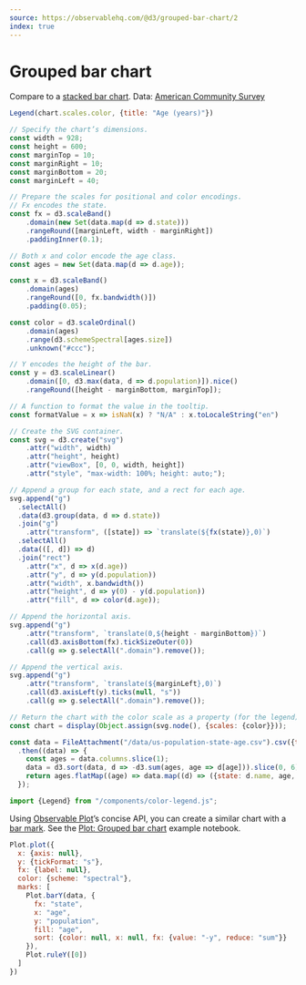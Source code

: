 ```yaml
---
source: https://observablehq.com/@d3/grouped-bar-chart/2
index: true
---
```


# Grouped bar chart

Compare to a [stacked bar chart](./stacked-bar-chart/2). Data: [American Community Survey](https://observablehq.com/@mbostock/working-with-the-census-api)

```js
Legend(chart.scales.color, {title: "Age (years)"})
```

```js echo
// Specify the chart’s dimensions.
const width = 928;
const height = 600;
const marginTop = 10;
const marginRight = 10;
const marginBottom = 20;
const marginLeft = 40;

// Prepare the scales for positional and color encodings.
// Fx encodes the state.
const fx = d3.scaleBand()
    .domain(new Set(data.map(d => d.state)))
    .rangeRound([marginLeft, width - marginRight])
    .paddingInner(0.1);

// Both x and color encode the age class.
const ages = new Set(data.map(d => d.age));

const x = d3.scaleBand()
    .domain(ages)
    .rangeRound([0, fx.bandwidth()])
    .padding(0.05);

const color = d3.scaleOrdinal()
    .domain(ages)
    .range(d3.schemeSpectral[ages.size])
    .unknown("#ccc");

// Y encodes the height of the bar.
const y = d3.scaleLinear()
    .domain([0, d3.max(data, d => d.population)]).nice()
    .rangeRound([height - marginBottom, marginTop]);

// A function to format the value in the tooltip.
const formatValue = x => isNaN(x) ? "N/A" : x.toLocaleString("en")

// Create the SVG container.
const svg = d3.create("svg")
    .attr("width", width)
    .attr("height", height)
    .attr("viewBox", [0, 0, width, height])
    .attr("style", "max-width: 100%; height: auto;");

// Append a group for each state, and a rect for each age.
svg.append("g")
  .selectAll()
  .data(d3.group(data, d => d.state))
  .join("g")
    .attr("transform", ([state]) => `translate(${fx(state)},0)`)
  .selectAll()
  .data(([, d]) => d)
  .join("rect")
    .attr("x", d => x(d.age))
    .attr("y", d => y(d.population))
    .attr("width", x.bandwidth())
    .attr("height", d => y(0) - y(d.population))
    .attr("fill", d => color(d.age));

// Append the horizontal axis.
svg.append("g")
    .attr("transform", `translate(0,${height - marginBottom})`)
    .call(d3.axisBottom(fx).tickSizeOuter(0))
    .call(g => g.selectAll(".domain").remove());

// Append the vertical axis.
svg.append("g")
    .attr("transform", `translate(${marginLeft},0)`)
    .call(d3.axisLeft(y).ticks(null, "s"))
    .call(g => g.selectAll(".domain").remove());

// Return the chart with the color scale as a property (for the legend).
const chart = display(Object.assign(svg.node(), {scales: {color}}));
```

```js echo
const data = FileAttachment("/data/us-population-state-age.csv").csv({typed: true})
  .then((data) => {
    const ages = data.columns.slice(1);
    data = d3.sort(data, d => -d3.sum(ages, age => d[age])).slice(0, 6);
    return ages.flatMap((age) => data.map((d) => ({state: d.name, age, population: d[age]})));
  });
```

```js echo
import {Legend} from "/components/color-legend.js";
```

Using [Observable Plot](https://observablehq.com/plot)’s concise API, you can create a similar chart with a [bar mark](https://observablehq.com/plot/marks/bar). See the [Plot: Grouped bar chart](https://observablehq.com/@observablehq/plot-grouped-bar-chart) example notebook.

```js echo
Plot.plot({
  x: {axis: null},
  y: {tickFormat: "s"},
  fx: {label: null},
  color: {scheme: "spectral"},
  marks: [
    Plot.barY(data, {
      fx: "state",
      x: "age",
      y: "population",
      fill: "age",
      sort: {color: null, x: null, fx: {value: "-y", reduce: "sum"}}
    }),
    Plot.ruleY([0])
  ]
})
```
